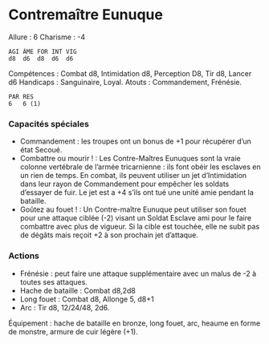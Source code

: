 # Contremaître Eunuque

Allure : 6
Charisme : -4

	AGI	ÂME	FOR	INT	VIG
	d8	d6	d8	d6	d6

Compétences : Combat d8, Intimidation d8, Perception D8, Tir d8, Lancer d6
Handicaps : Sanguinaire, Loyal.
Atouts : Commandement, Frénésie.

	PAR	RES
	6	6 (1)

### Capacités spéciales
- Commandement : les troupes ont un bonus de +1 pour récupérer d’un état Secoué.
- Combattre ou mourir ! : Les Contre-Maîtres Eunuques sont la vraie colonne vertébrale de l’armée tricarnienne : ils font obéir les esclaves en un rien de temps. En combat, ils peuvent utiliser un jet d’Intimidation dans leur rayon de Commandement pour empêcher les soldats d’essayer de fuir. Le jet est a +4 s’ils ont tué une unité amie pendant la bataille.
- Goûtez au fouet ! : Un Contre-maître Eunuque peut utiliser son fouet pour une attaque ciblée (-2) visant un Soldat Esclave ami pour le faire combattre avec plus de vigueur. Si la cible est touchée, elle ne subit pas de dégâts mais reçoit +2 à son prochain jet d’attaque.

### Actions
- Frénésie : peut faire une attaque supplémentaire avec un malus de -2 à toutes ses attaques.
- Hache de bataille : Combat d8,2d8
- Long fouet : Combat d8, Allonge 5, d8+1
- Arc : Tir d8, 12/24/48, 2d6.

Équipement : hache de bataille en bronze, long fouet, arc, heaume en forme de monstre, armure de cuir légère (+1).
